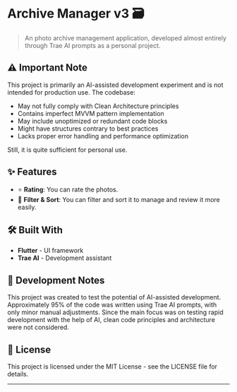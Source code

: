 # Archive Manager v3 🗃️

> An photo archive management application, developed almost entirely through Trae AI prompts as a personal project.

## ⚠️ Important Note

This project is primarily an AI-assisted development experiment and is not intended for production use. The codebase:
- May not fully comply with Clean Architecture principles
- Contains imperfect MVVM pattern implementation
- May include unoptimized or redundant code blocks
- Might have structures contrary to best practices
- Lacks proper error handling and performance optimization

Still, it is quite sufficient for personal use.

## ✨ Features

- ⭐ **Rating**: You can rate the photos.
- 🔦 **Filter & Sort**: You can filter and sort it to manage and review it more easily.

## 🛠️ Built With

- **Flutter** - UI framework
- **Trae AI** - Development assistant

## 📝 Development Notes

This project was created to test the potential of AI-assisted development. Approximately 95% of the code was written using Trae AI prompts, with only minor manual adjustments. Since the main focus was on testing rapid development with the help of AI, clean code principles and architecture were not considered.

## 📄 License

This project is licensed under the MIT License - see the LICENSE file for details.

---
